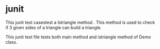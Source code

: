 # junit

This junit test casestest a Istriangle method . This method is used to check if 3 given sides of a triangle can build a triangle.

This junit test file tests both main method and istriangle method of Demo class.
